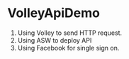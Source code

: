 # VolleyApiDemo
1. Using Volley to send HTTP request.
2. Using ASW to deploy API 
3. Using Facebook for single sign on. 
